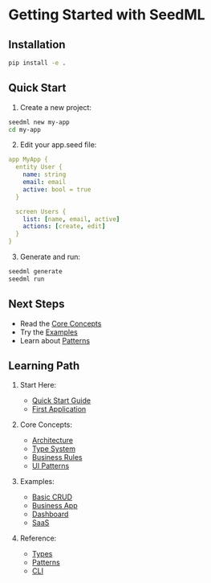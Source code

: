 # Getting Started with SeedML

## Installation

```bash
pip install -e .
```

## Quick Start

1. Create a new project:
```bash
seedml new my-app
cd my-app
```

2. Edit your app.seed file:
```yaml
app MyApp {
  entity User {
    name: string
    email: email
    active: bool = true
  }

  screen Users {
    list: [name, email, active]
    actions: [create, edit]
  }
}
```

3. Generate and run:
```bash
seedml generate
seedml run
```

## Next Steps

- Read the [Core Concepts](core-concepts/overview.md)
- Try the [Examples](../docs/examples/basic-crud.md)
- Learn about [Patterns](../docs/reference/patterns.md)

## Learning Path

1. Start Here:
   - [Quick Start Guide](getting-started/quick-start.md)
   - [First Application](getting-started/first-app.md)

2. Core Concepts:
   - [Architecture](core-concepts/architecture.md)
   - [Type System](core-concepts/type-system.md)
   - [Business Rules](core-concepts/business-rules.md)
   - [UI Patterns](core-concepts/ui-patterns.md)

3. Examples:
   - [Basic CRUD](examples/basic-crud.md)
   - [Business App](examples/business-app.md)
   - [Dashboard](examples/dashboard.md)
   - [SaaS](examples/saas.md)

4. Reference:
   - [Types](reference/types.md)
   - [Patterns](reference/patterns.md)
   - [CLI](reference/cli.md)
